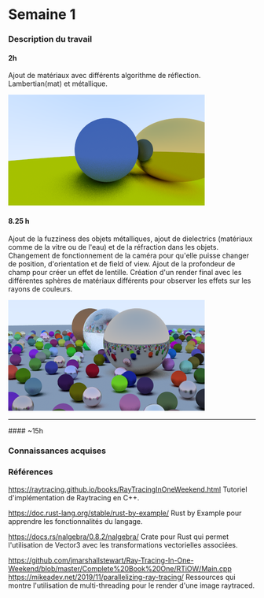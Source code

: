 # Semaine 1

### Description du travail

#### 2h
Ajout de matériaux avec différents algorithme de réflection. Lambertian(mat) et métallique. 

![ExempleFinal](./images/exempleMateriau.png)

#### 8.25 h
Ajout de la fuzziness des objets métalliques, ajout de dielectrics (matériaux comme de la vitre ou de l'eau) et de la réfraction dans les objets. Changement de fonctionnement de la caméra pour qu'elle puisse changer de position, d'orientation et de field of view. Ajout de la profondeur de champ pour créer un effet de lentille. Création d'un render final avec les différentes sphères de matériaux différents pour observer les effets sur les rayons de couleurs.

![ExempleFinal](./images/exempleFinal.png)

<hr/>
#### ~15h

### Connaissances acquises

### Références

https://raytracing.github.io/books/RayTracingInOneWeekend.html Tutoriel d'implémentation de Raytracing en C++.

https://doc.rust-lang.org/stable/rust-by-example/ Rust by Example pour apprendre les fonctionnalités du langage.

https://docs.rs/nalgebra/0.8.2/nalgebra/ Crate pour Rust qui permet l'utilisation de Vector3 avec les transformations vectorielles associées.

https://github.com/jmarshallstewart/Ray-Tracing-In-One-Weekend/blob/master/Complete%20Book%20One/RTiOW/Main.cpp 
https://mikeadev.net/2019/11/parallelizing-ray-tracing/ Ressources qui montre l'utilisation de multi-threading pour le render d'une image raytraced. 